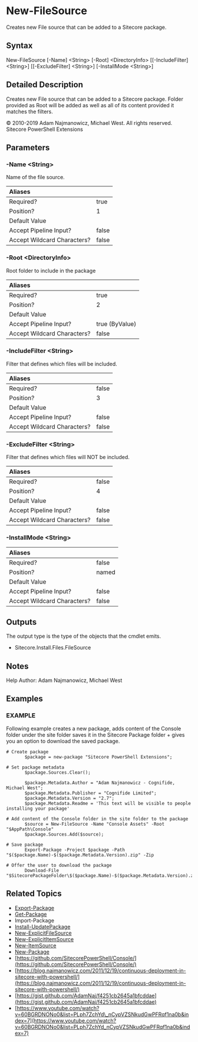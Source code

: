 # New-FileSource

Creates new File source that can be added to a Sitecore package.

## Syntax

New-FileSource \[-Name\] &lt;String&gt; \[-Root\] &lt;DirectoryInfo&gt; \[\[-IncludeFilter\] &lt;String&gt;\] \[\[-ExcludeFilter\] &lt;String&gt;\] \[-InstallMode &lt;String&gt;\]

## Detailed Description

Creates new File source that can be added to a Sitecore package. Folder provided as Root will be added as well as all of its content provided it matches the filters.

© 2010-2019 Adam Najmanowicz, Michael West. All rights reserved. Sitecore PowerShell Extensions

## Parameters

### -Name  &lt;String&gt;

Name of the file source.

| Aliases |  |
| :--- | :--- |
| Required? | true |
| Position? | 1 |
| Default Value |  |
| Accept Pipeline Input? | false |
| Accept Wildcard Characters? | false |

### -Root  &lt;DirectoryInfo&gt;

Root folder to include in the package

| Aliases |  |
| :--- | :--- |
| Required? | true |
| Position? | 2 |
| Default Value |  |
| Accept Pipeline Input? | true \(ByValue\) |
| Accept Wildcard Characters? | false |

### -IncludeFilter  &lt;String&gt;

Filter that defines which files will be included.

| Aliases |  |
| :--- | :--- |
| Required? | false |
| Position? | 3 |
| Default Value |  |
| Accept Pipeline Input? | false |
| Accept Wildcard Characters? | false |

### -ExcludeFilter  &lt;String&gt;

Filter that defines which files will NOT be included.

| Aliases |  |
| :--- | :--- |
| Required? | false |
| Position? | 4 |
| Default Value |  |
| Accept Pipeline Input? | false |
| Accept Wildcard Characters? | false |

### -InstallMode  &lt;String&gt;

| Aliases |  |
| :--- | :--- |
| Required? | false |
| Position? | named |
| Default Value |  |
| Accept Pipeline Input? | false |
| Accept Wildcard Characters? | false |

## Outputs

The output type is the type of the objects that the cmdlet emits.

* Sitecore.Install.Files.FileSource 

## Notes

Help Author: Adam Najmanowicz, Michael West

## Examples

### EXAMPLE

Following example creates a new package, adds content of the Console folder under the site folder saves it in the Sitecore Package folder + gives you an option to download the saved package.

```text
# Create package
       $package = new-package "Sitecore PowerShell Extensions";

# Set package metadata
       $package.Sources.Clear();

       $package.Metadata.Author = "Adam Najmanowicz - Cognifide, Michael West";
       $package.Metadata.Publisher = "Cognifide Limited";
       $package.Metadata.Version = "2.7";
       $package.Metadata.Readme = 'This text will be visible to people installing your package'

# Add content of the Console folder in the site folder to the package
       $source = New-FileSource -Name "Console Assets" -Root "$AppPath\Console"
       $package.Sources.Add($source);

# Save package
       Export-Package -Project $package -Path "$($package.Name)-$($package.Metadata.Version).zip" -Zip

# Offer the user to download the package
       Download-File "$SitecorePackageFolder\$($package.Name)-$($package.Metadata.Version).zip"
```

## Related Topics

* [Export-Package](export-package.md)
* [Get-Package](get-package.md)
* Import-Package
* [Install-UpdatePackage](install-updatepackage.md)
* [New-ExplicitFileSource](new-explicitfilesource.md)
* [New-ExplicitItemSource](new-explicititemsource.md)
* [New-ItemSource](new-itemsource.md)
* [New-Package](new-package.md)
* [https://github.com/SitecorePowerShell/Console/](https://github.com/SitecorePowerShell/Console/) 
* [https://blog.najmanowicz.com/2011/12/19/continuous-deployment-in-sitecore-with-powershell/](https://blog.najmanowicz.com/2011/12/19/continuous-deployment-in-sitecore-with-powershell/) 
* [https://gist.github.com/AdamNaj/f4251cb2645a1bfcddae](https://gist.github.com/AdamNaj/f4251cb2645a1bfcddae) 
* [https://www.youtube.com/watch?v=60BGRDNONo0&list=PLph7ZchYd\_nCypVZSNkudGwPFRqf1na0b&index=7](https://www.youtube.com/watch?v=60BGRDNONo0&list=PLph7ZchYd_nCypVZSNkudGwPFRqf1na0b&index=7) 


